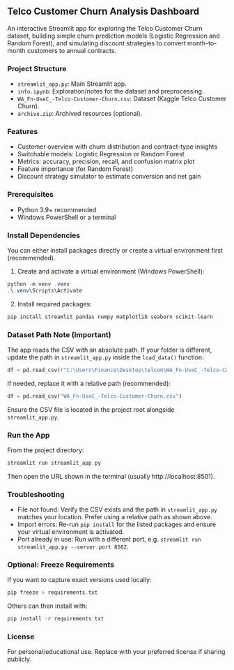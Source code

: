 ## Telco Customer Churn Analysis Dashboard

An interactive Streamlit app for exploring the Telco Customer Churn dataset, building simple churn prediction models (Logistic Regression and Random Forest), and simulating discount strategies to convert month-to-month customers to annual contracts.

### Project Structure
- `streamlit_app.py`: Main Streamlit app.
- `info.ipynb`: Exploration/notes for the dataset and preprocessing.
- `WA_Fn-UseC_-Telco-Customer-Churn.csv`: Dataset (Kaggle Telco Customer Churn).
- `archive.zip`: Archived resources (optional).

### Features
- Customer overview with churn distribution and contract-type insights
- Switchable models: Logistic Regression or Random Forest
- Metrics: accuracy, precision, recall, and confusion matrix plot
- Feature importance (for Random Forest)
- Discount strategy simulator to estimate conversion and net gain

### Prerequisites
- Python 3.9+ recommended
- Windows PowerShell or a terminal

### Install Dependencies
You can either install packages directly or create a virtual environment first (recommended).

1) Create and activate a virtual environment (Windows PowerShell):
```powershell
python -m venv .venv
.\.venv\Scripts\Activate
```

2) Install required packages:
```powershell
pip install streamlit pandas numpy matplotlib seaborn scikit-learn
```

### Dataset Path Note (Important)
The app reads the CSV with an absolute path. If your folder is different, update the path in `streamlit_app.py` inside the `load_data()` function:
```python
df = pd.read_csv(r"C:\Users\Finance\Desktop\telcom\WA_Fn-UseC_-Telco-Customer-Churn.csv")
```
If needed, replace it with a relative path (recommended):
```python
df = pd.read_csv("WA_Fn-UseC_-Telco-Customer-Churn.csv")
```
Ensure the CSV file is located in the project root alongside `streamlit_app.py`.

### Run the App
From the project directory:
```powershell
streamlit run streamlit_app.py
```
Then open the URL shown in the terminal (usually http://localhost:8501).

### Troubleshooting
- File not found: Verify the CSV exists and the path in `streamlit_app.py` matches your location. Prefer using a relative path as shown above.
- Import errors: Re-run `pip install` for the listed packages and ensure your virtual environment is activated.
- Port already in use: Run with a different port, e.g. `streamlit run streamlit_app.py --server.port 8502`.

### Optional: Freeze Requirements
If you want to capture exact versions used locally:
```powershell
pip freeze > requirements.txt
```
Others can then install with:
```powershell
pip install -r requirements.txt
```

### License
For personal/educational use. Replace with your preferred license if sharing publicly.


